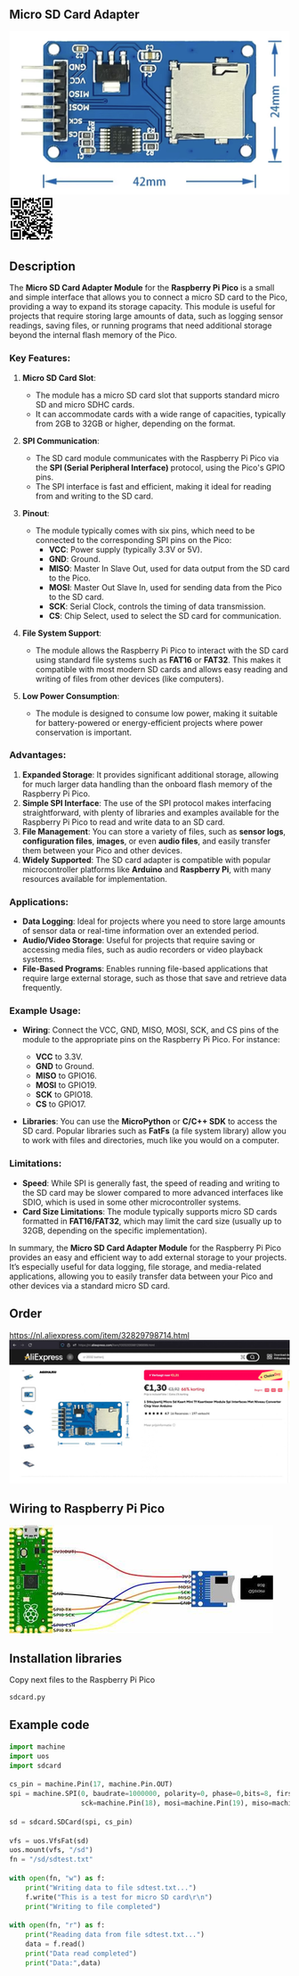 ## Micro SD Card Adapter

<img src="Micro SD Card Adapter_Photo.jpg" alt="Photo of the component">

<img src="Micro SD Card Adapter_QR_code.jpg" alt="QR code to this page" width="80" height="80">


## Description
The **Micro SD Card Adapter Module** for the **Raspberry Pi Pico** is a small and simple interface that allows you to connect a micro SD card to the Pico, providing a way to expand its storage capacity. This module is useful for projects that require storing large amounts of data, such as logging sensor readings, saving files, or running programs that need additional storage beyond the internal flash memory of the Pico.

### Key Features:
1. **Micro SD Card Slot**:
   - The module has a micro SD card slot that supports standard micro SD and micro SDHC cards.
   - It can accommodate cards with a wide range of capacities, typically from 2GB to 32GB or higher, depending on the format.

2. **SPI Communication**:
   - The SD card module communicates with the Raspberry Pi Pico via the **SPI (Serial Peripheral Interface)** protocol, using the Pico's GPIO pins.
   - The SPI interface is fast and efficient, making it ideal for reading from and writing to the SD card.

3. **Pinout**:
   - The module typically comes with six pins, which need to be connected to the corresponding SPI pins on the Pico:
     - **VCC**: Power supply (typically 3.3V or 5V).
     - **GND**: Ground.
     - **MISO**: Master In Slave Out, used for data output from the SD card to the Pico.
     - **MOSI**: Master Out Slave In, used for sending data from the Pico to the SD card.
     - **SCK**: Serial Clock, controls the timing of data transmission.
     - **CS**: Chip Select, used to select the SD card for communication.

4. **File System Support**:
   - The module allows the Raspberry Pi Pico to interact with the SD card using standard file systems such as **FAT16** or **FAT32**. This makes it compatible with most modern SD cards and allows easy reading and writing of files from other devices (like computers).

5. **Low Power Consumption**:
   - The module is designed to consume low power, making it suitable for battery-powered or energy-efficient projects where power conservation is important.

### Advantages:
1. **Expanded Storage**: It provides significant additional storage, allowing for much larger data handling than the onboard flash memory of the Raspberry Pi Pico.
2. **Simple SPI Interface**: The use of the SPI protocol makes interfacing straightforward, with plenty of libraries and examples available for the Raspberry Pi Pico to read and write data to an SD card.
3. **File Management**: You can store a variety of files, such as **sensor logs**, **configuration files**, **images**, or even **audio files**, and easily transfer them between your Pico and other devices.
4. **Widely Supported**: The SD card adapter is compatible with popular microcontroller platforms like **Arduino** and **Raspberry Pi**, with many resources available for implementation.

### Applications:
- **Data Logging**: Ideal for projects where you need to store large amounts of sensor data or real-time information over an extended period.
- **Audio/Video Storage**: Useful for projects that require saving or accessing media files, such as audio recorders or video playback systems.
- **File-Based Programs**: Enables running file-based applications that require large external storage, such as those that save and retrieve data frequently.

### Example Usage:
- **Wiring**: Connect the VCC, GND, MISO, MOSI, SCK, and CS pins of the module to the appropriate pins on the Raspberry Pi Pico. For instance:
  - **VCC** to 3.3V.
  - **GND** to Ground.
  - **MISO** to GPIO16.
  - **MOSI** to GPIO19.
  - **SCK** to GPIO18.
  - **CS** to GPIO17.
  
- **Libraries**: You can use the **MicroPython** or **C/C++ SDK** to access the SD card. Popular libraries such as **FatFs** (a file system library) allow you to work with files and directories, much like you would on a computer.

### Limitations:
- **Speed**: While SPI is generally fast, the speed of reading and writing to the SD card may be slower compared to more advanced interfaces like SDIO, which is used in some other microcontroller systems.
- **Card Size Limitations**: The module typically supports micro SD cards formatted in **FAT16/FAT32**, which may limit the card size (usually up to 32GB, depending on the specific implementation).

In summary, the **Micro SD Card Adapter Module** for the Raspberry Pi Pico provides an easy and efficient way to add external storage to your projects. It’s especially useful for data logging, file storage, and media-related applications, allowing you to easily transfer data between your Pico and other devices via a standard micro SD card.

## Order
<a href="https://nl.aliexpress.com/item/32829798714.html">https://nl.aliexpress.com/item/32829798714.html</a>
<img src="Micro SD Card Adapter_Order.jpg" alt="Photo of the Order">

## Wiring to Raspberry Pi Pico

<img src="Micro SD Card Adapter_Wiring.jpg" alt="Wiring" >

## Installation libraries
Copy next files to the Raspberry Pi Pico

```bash
sdcard.py
```

## Example code
```python
import machine
import uos
import sdcard

cs_pin = machine.Pin(17, machine.Pin.OUT)
spi = machine.SPI(0, baudrate=1000000, polarity=0, phase=0,bits=8, firstbit=machine.SPI.MSB,
                  sck=machine.Pin(18), mosi=machine.Pin(19), miso=machine.Pin(16))

sd = sdcard.SDCard(spi, cs_pin)

vfs = uos.VfsFat(sd)
uos.mount(vfs, "/sd")
fn = "/sd/sdtest.txt"

with open(fn, "w") as f:
    print("Writing data to file sdtest.txt...")
    f.write("This is a test for micro SD card\r\n")
    print("Writing to file completed")
    
with open(fn, "r") as f:
    print("Reading data from file sdtest.txt...")
    data = f.read()
    print("Data read completed")
    print("Data:",data)
```





